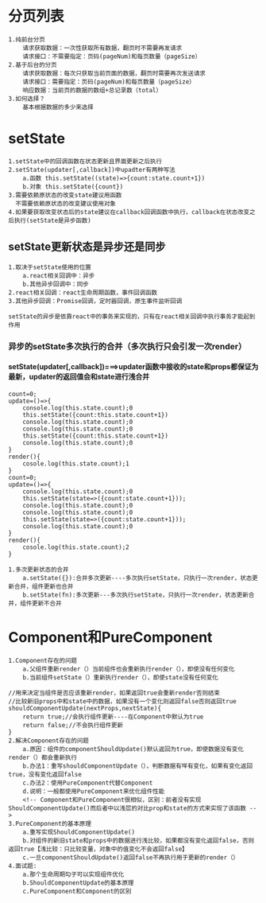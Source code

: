# 分页列表
    1.纯前台分页
        请求获取数据：一次性获取所有数据，翻页时不需要再发请求
        请求接口：不需要指定：页码(pageNum)和每页数量（pageSize）
    2.基于后台的分页
        请求获取数据：每次只获取当前页面的数据，翻页时需要再次发送请求
        请求接口：需要指定：页码(pageNum)和每页数量（pageSize）
        响应数据：当前页的数据的数组+总记录数（total）
    3.如何选择？
        基本根据数据的多少来选择

# setState
    1.setState中的回调函数在状态更新且界面更新之后执行
    2.setState(updater[,callback])中upadter有两种写法
        a.函数 this.setState((state)=>{count:state.count+1})
        b.对象 this.setState({count})
    3.需要依赖原状态的改变state建议用函数
      不需要依赖原状态的改变建议使用对象
    4.如果要获取改变状态后的state建议在callback回调函数中执行，callback在状态改变之后执行(setState是异步函数)

## setState更新状态是异步还是同步
    1.取决于setState使用的位置
        a.react相关回调中：异步
        b.其他异步回调中：同步
    2.react相关回调：react生命周期函数，事件回调函数
    3.其他异步回调：Promise回调，定时器回调，原生事件监听回调

    setState的异步是依靠react中的事务来实现的，只有在react相关回调中执行事务才能起到作用

### 异步的setState多次执行的合并（多次执行只会引发一次render）
#### setState(updater[,callback])===>updater函数中接收的state和props都保证为最新，updater的返回值会和state进行浅合并
    count=0;
    update=()=>{
        console.log(this.state.count);0
        this.setState({count:this.state.count+1})
        console.log(this.state.count);0
        console.log(this.state.count);0
        this.setState({count:this.state.count+1})
        console.log(this.state.count);0
    }
    render(){
        cosole.log(this.state.count);1
    }
    count=0;
    update=()=>{
        console.log(this.state.count);0
        this.setState(state=>({count:state.count+1}));
        console.log(this.state.count);0
        console.log(this.state.count);0
        this.setState(state=>({count:state.count+1}));
        console.log(this.state.count);0
    }
    render(){
        cosole.log(this.state.count);2
    }

    1.多次更新状态的合并
        a.setState({}):合并多次更新----多次执行setState，只执行一次render，状态更新合并，组件更新也合并
        b.setState(fn):多次更新---多次执行setState，只执行一次render，状态更新合并，组件更新不合并


# Component和PureComponent
    1.Component存在的问题
        a.父组件重新render（）当前组件也会重新执行render（），即使没有任何变化
        b.当前组件setState（）重新执行render（），即使state没有任何变化

    //用来决定当组件是否应该重新render，如果返回true会重新render否则结束
    //比较新旧props中和state中的数据，如果没有一个变化则返回false否则返回true
    shouldComponentUpdate(nextProps,nextState){
        return true;//会执行组件更新----在Component中默认为true
        return false;//不会执行组件更新
    }
    2.解决Component存在的问题
        a.原因：组件的componentShouldUpdate()默认返回为true，即使数据没有变化render（）都会重新执行
        b.办法1：重写shouldComponentUpdate（），判断数据有咩有变化，如果有变化返回true，没有变化返回false
        c.办法2：使用PureComponent代替Component
        d.说明：一般都使用PureComponent来优化组件性能
        <!-- Component和PureComponent很相似，区别：前者没有实现ShouldComponentUpdate()而后者中以浅层的对比prop和state的方式来实现了该函数 -->
    3.PureComponent的基本原理
        a.重写实现ShouldComponentUpdate()
        b.对组件的新旧state和props中的数据进行浅比较，如果都没有变化返回false，否则返回true【浅比较：只比较变量，对象中的值变化不会返回false】
        c.一旦componentShouldUpdate()返回false不再执行用于更新的render（）
    4.面试题:
        a.那个生命周期勾子可以实现组件优化
        b.ShouldComponentUpdate的基本原理
        c.PureComponent和Component的区别